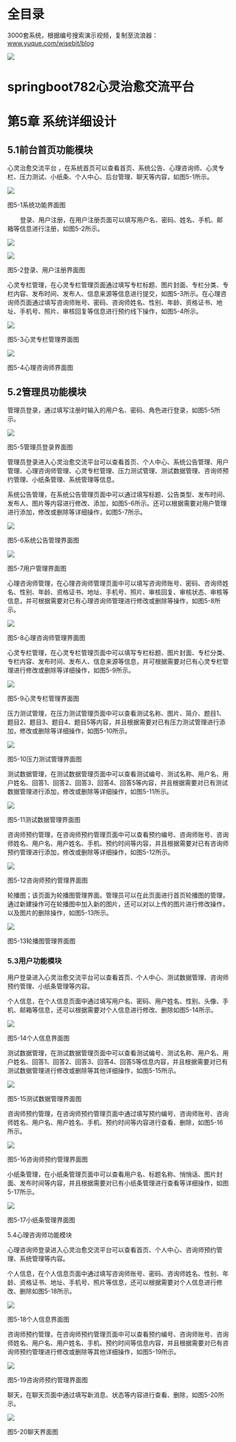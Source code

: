 # 全目录

3000套系统，根据编号搜索演示视频，复制至流浪器：www.yuque.com/wisebit/blog


![](https://bitwise.oss-cn-heyuan.aliyuncs.com/2024/11/06/qq_wechat.png)

# springboot782心灵治愈交流平台

# 第5章 系统详细设计

## 5.1前台首页功能模块

心灵治愈交流平台 ，在系统首页可以查看首页、系统公告、心理咨询师、心灵专栏、压力测试、小纸条、个人中心、后台管理、聊天等内容，如图5-1所示。

![](/md/blog.015.png)

图5-1系统功能界面图



`    `登录、用户注册，在用户注册页面可以填写用户名、密码、姓名、手机、邮箱等信息进行注册，如图5-2所示。

![](/md/blog.016.png)

![](/md/blog.017.png)

图5-2登录、用户注册界面图

心灵专栏管理，在心灵专栏管理页面通过填写专栏标题、图片封面、专栏分类、专栏内容、发布时间、发布人、信息来源等信息进行提交，如图5-3所示。在心理咨询师页面通过填写咨询师账号、密码、咨询师姓名、性别、年龄、资格证书、地址、手机号、照片、审核回复等信息进行预约线下操作，如图5-4所示。

![](/md/blog.018.png)

图5-3心灵专栏管理界面图

![](/md/blog.019.png)

图5-4心理咨询师界面图

## 5.2管理员功能模块

管理员登录，通过填写注册时输入的用户名、密码、角色进行登录，如图5-5所示。

![](/md/blog.020.png)

图5-5管理员登录界面图

管理员登录进入心灵治愈交流平台可以查看首页、个人中心、系统公告管理、用户管理、心理咨询师管理、心灵专栏管理、压力测试管理、测试数据管理、咨询师预约管理、小纸条管理、系统管理等信息。

系统公告管理，在系统公告管理页面中可以通过填写标题、公告类型、发布时间、发布人、图片等内容进行修改、添加，如图5-6所示。还可以根据需要对用户管理进行添加，修改或删除等详细操作，如图5-7所示。

![](/md/blog.021.png)

图5-6系统公告管理界面图

![](/md/blog.022.png)

图5-7用户管理界面图

心理咨询师管理，在心理咨询师管理页面中可以填写咨询师账号、密码、咨询师姓名、性别、年龄、资格证书、地址、手机号、照片、审核回复、审核状态、审核等信息，并可根据需要对已有心理咨询师管理进行修改或删除等操作，如图5-8所示。

![](/md/blog.023.png)

图5-8心理咨询师管理界面图

心灵专栏管理，在心灵专栏管理页面中可以填写专栏标题、图片封面、专栏分类、专栏内容、发布时间、发布人、信息来源等信息，并可根据需要对已有心灵专栏管理进行修改或删除等详细操作，如图5-9所示。

![](/md/blog.022.png)

图5-9心灵专栏管理界面图

压力测试管理，在压力测试管理页面中可以查看测试名称、图片、简介、题目1、题目2、题目3、题目4、题目5等内容，并且根据需要对已有压力测试管理进行添加，修改或删除等详细操作，如图5-10所示。

![](/md/blog.024.png)

图5-10压力测试管理界面图

测试数据管理，在测试数据管理页面中可以查看测试编号、测试名称、用户名、用户姓名、回答1、回答2、回答3、回答4、回答5等内容，并且根据需要对已有测试数据管理进行添加，修改或删除等详细操作，如图5-11所示。

![](/md/blog.025.png)

图5-11测试数据管理界面图


咨询师预约管理，在咨询师预约管理页面中可以查看预约编号、咨询师账号、咨询师姓名、用户名、用户姓名、手机、预约时间等内容，并且根据需要对已有咨询师预约管理进行添加，修改或删除等详细操作，如图5-12所示。

![](/md/blog.026.png)

图5-12咨询师预约管理界面图

轮播图；该页面为轮播图管理界面。管理员可以在此页面进行首页轮播图的管理，通过新建操作可在轮播图中加入新的图片，还可以对以上传的图片进行修改操作，以及图片的删除操作，如图5-13所示。

![](/md/blog.027.png)

图5-13轮播图管理界面图



### 5.3用户功能模块

用户登录进入心灵治愈交流平台可以查看首页、个人中心、测试数据管理、咨询师预约管理、小纸条管理等内容。

个人信息，在个人信息页面中通过填写用户名、密码、用户姓名、性别、头像、手机、邮箱等信息，还可以根据需要对个人信息进行修改、删除如图5-14所示。

![](/md/blog.028.png)

图5-14个人信息界面图

测试数据管理，在测试数据管理页面中可以查看测试编号、测试名称、用户名、用户姓名、回答1、回答2、回答3、回答4、回答5等信息内容，并且根据需要对已有测试数据管理进行修改或删除等其他详细操作，如图5-15所示。

![](/md/blog.029.png)

图5-15测试数据管理界面图

咨询师预约管理，在咨询师预约管理页面中通过填写预约编号、咨询师账号、咨询师姓名、用户名、用户姓名、手机、预约时间等内容进行查看、删除，如图5-16所示。

![](/md/blog.030.png)

图5-16咨询师预约管理界面图

小纸条管理，在小纸条管理页面中可以查看用户名、标题名称、悄悄话、图片封面、发布时间等内容，并且根据需要对已有小纸条管理进行查看等详细操作，如图5-17所示。

![](/md/blog.031.png)

图5-17小纸条管理界面图

5.4心理咨询师功能模块

心理咨询师登录进入心灵治愈交流平台可以查看首页、个人中心、咨询师预约管理、系统管理等内容。

个人信息，在个人信息页面中通过填写咨询师账号、密码、咨询师姓名、性别、年龄、资格证书、地址、手机号、照片等信息，还可以根据需要对个人信息进行修改、删除如图5-18所示。

![](/md/blog.032.png)

图5-18个人信息界面图

咨询师预约管理，在咨询师预约管理页面中可以查看预约编号、咨询师账号、咨询师姓名、用户名、用户姓名、手机、预约时间等信息内容，并且根据需要对已有咨询师预约管理进行修改或删除等其他详细操作，如图5-19所示。

![](/md/blog.033.png)

图5-19咨询师预约管理界面图

聊天，在聊天页面中通过填写新消息、状态等内容进行查看、删除，如图5-20所示。

![](/md/blog.034.png)

图5-20聊天界面图



